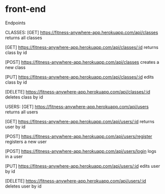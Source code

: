 # front-end

Endpoints

CLASSES:
[GET] https://fitness-anywhere-app.herokuapp.com/api/classes
returns all classes

[GET] https://fitness-anywhere-app.herokuapp.com/api/classes/:id
returns class by id

[POST] https://fitness-anywhere-app.herokuapp.com/api/classes
creates a new class

[PUT] https://fitness-anywhere-app.herokuapp.com/api/classes/:id
edits class by id

[DELETE] https://fitness-anywhere-app.herokuapp.com/api/classes/:id
deletes class by id

USERS:
[GET] https://fitness-anywhere-app.herokuapp.com/api/users
returns all users

[GET] https://fitness-anywhere-app.herokuapp.com/api/users/:id
returns user by id

[POST] https://fitness-anywhere-app.herokuapp.com/api/users/register
registers a new user

[POST] https://fitness-anywhere-app.herokuapp.com/api/users/login
logs in a user

[PUT] https://fitness-anywhere-app.herokuapp.com/api/users/:id
edits user by id

[DELETE] https://fitness-anywhere-app.herokuapp.com/api/users/:id
deletes user by id 

